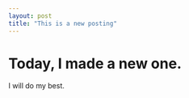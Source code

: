 ```yaml
---
layout: post
title: "This is a new posting"
---
```


# Today, I made a new one.

I will do my best.
